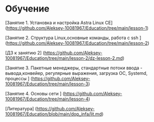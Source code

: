 # Обучение

[Занятие 1.  Установка и настройка Astra Linux CE] (https://github.com/Aleksey-10081967/Education/tree/main/lesson-1)

[Занятие 2. Структура Linux,основные команды, работа с ssh ] (https://github.com/Aleksey-10081967/Education/tree/main/lesson-2)

[ДЗ к занятию 2] (https://github.com/Aleksey-10081967/Education/tree/main/lesson-2/dz-lesson-2.md)

[Занятие 3. Пакетные менеджеры, стандартные потоки ввода - вывода,конвейер, регулярные выражения, загрузка ОС, Systemd, процессы  ] (https://github.com/Aleksey-10081967/Education/tree/main/lesson-3)

[Занятие 4. Основы сети  ] (https://github.com/Aleksey-10081967/Education/tree/main/lesson-4)



[Литература] (https://github.com/Aleksey-10081967/Education/blob/main/dop_infa/lit.md)


